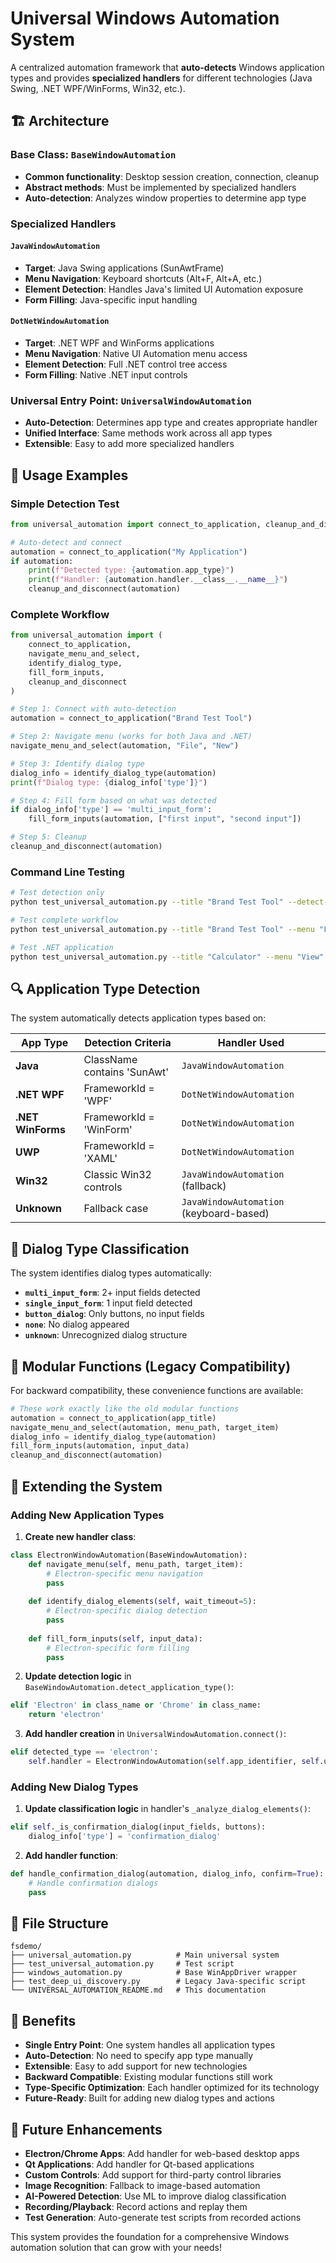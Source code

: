 # Universal Windows Automation System

A centralized automation framework that **auto-detects** Windows application types and provides **specialized handlers** for different technologies (Java Swing, .NET WPF/WinForms, Win32, etc.).

## 🏗️ Architecture

### Base Class: `BaseWindowAutomation`
- **Common functionality**: Desktop session creation, connection, cleanup
- **Abstract methods**: Must be implemented by specialized handlers
- **Auto-detection**: Analyzes window properties to determine app type

### Specialized Handlers

#### `JavaWindowAutomation`
- **Target**: Java Swing applications (SunAwtFrame)
- **Menu Navigation**: Keyboard shortcuts (Alt+F, Alt+A, etc.)
- **Element Detection**: Handles Java's limited UI Automation exposure
- **Form Filling**: Java-specific input handling

#### `DotNetWindowAutomation` 
- **Target**: .NET WPF and WinForms applications
- **Menu Navigation**: Native UI Automation menu access
- **Element Detection**: Full .NET control tree access
- **Form Filling**: Native .NET input controls

### Universal Entry Point: `UniversalWindowAutomation`
- **Auto-Detection**: Determines app type and creates appropriate handler
- **Unified Interface**: Same methods work across all app types
- **Extensible**: Easy to add more specialized handlers

## 🚀 Usage Examples

### Simple Detection Test
```python
from universal_automation import connect_to_application, cleanup_and_disconnect

# Auto-detect and connect
automation = connect_to_application("My Application")
if automation:
    print(f"Detected type: {automation.app_type}")
    print(f"Handler: {automation.handler.__class__.__name__}")
    cleanup_and_disconnect(automation)
```

### Complete Workflow
```python
from universal_automation import (
    connect_to_application,
    navigate_menu_and_select,
    identify_dialog_type,
    fill_form_inputs,
    cleanup_and_disconnect
)

# Step 1: Connect with auto-detection
automation = connect_to_application("Brand Test Tool")

# Step 2: Navigate menu (works for both Java and .NET)
navigate_menu_and_select(automation, "File", "New")

# Step 3: Identify dialog type
dialog_info = identify_dialog_type(automation)
print(f"Dialog type: {dialog_info['type']}")

# Step 4: Fill form based on what was detected
if dialog_info['type'] == 'multi_input_form':
    fill_form_inputs(automation, ["first input", "second input"])

# Step 5: Cleanup
cleanup_and_disconnect(automation)
```

### Command Line Testing
```bash
# Test detection only
python test_universal_automation.py --title "Brand Test Tool" --detect-only

# Test complete workflow
python test_universal_automation.py --title "Brand Test Tool" --menu "File" --item "New" --form-data "input1" "input2"

# Test .NET application
python test_universal_automation.py --title "Calculator" --menu "View" --item "Scientific"
```

## 🔍 Application Type Detection

The system automatically detects application types based on:

| App Type | Detection Criteria | Handler Used |
|----------|-------------------|--------------|
| **Java** | ClassName contains 'SunAwt' | `JavaWindowAutomation` |
| **.NET WPF** | FrameworkId = 'WPF' | `DotNetWindowAutomation` |
| **.NET WinForms** | FrameworkId = 'WinForm' | `DotNetWindowAutomation` |
| **UWP** | FrameworkId = 'XAML' | `DotNetWindowAutomation` |
| **Win32** | Classic Win32 controls | `JavaWindowAutomation` (fallback) |
| **Unknown** | Fallback case | `JavaWindowAutomation` (keyboard-based) |

## 🎯 Dialog Type Classification

The system identifies dialog types automatically:

- **`multi_input_form`**: 2+ input fields detected
- **`single_input_form`**: 1 input field detected  
- **`button_dialog`**: Only buttons, no input fields
- **`none`**: No dialog appeared
- **`unknown`**: Unrecognized dialog structure

## 🧩 Modular Functions (Legacy Compatibility)

For backward compatibility, these convenience functions are available:

```python
# These work exactly like the old modular functions
automation = connect_to_application(app_title)
navigate_menu_and_select(automation, menu_path, target_item)
dialog_info = identify_dialog_type(automation)
fill_form_inputs(automation, input_data)
cleanup_and_disconnect(automation)
```

## 🔧 Extending the System

### Adding New Application Types

1. **Create new handler class**:
```python
class ElectronWindowAutomation(BaseWindowAutomation):
    def navigate_menu(self, menu_path, target_item):
        # Electron-specific menu navigation
        pass
    
    def identify_dialog_elements(self, wait_timeout=5):
        # Electron-specific dialog detection
        pass
    
    def fill_form_inputs(self, input_data):
        # Electron-specific form filling
        pass
```

2. **Update detection logic** in `BaseWindowAutomation.detect_application_type()`:
```python
elif 'Electron' in class_name or 'Chrome' in class_name:
    return 'electron'
```

3. **Add handler creation** in `UniversalWindowAutomation.connect()`:
```python
elif detected_type == 'electron':
    self.handler = ElectronWindowAutomation(self.app_identifier, self.use_title)
```

### Adding New Dialog Types

1. **Update classification logic** in handler's `_analyze_dialog_elements()`:
```python
elif self._is_confirmation_dialog(input_fields, buttons):
    dialog_info['type'] = 'confirmation_dialog'
```

2. **Add handler function**:
```python
def handle_confirmation_dialog(automation, dialog_info, confirm=True):
    # Handle confirmation dialogs
    pass
```

## 📁 File Structure

```
fsdemo/
├── universal_automation.py          # Main universal system
├── test_universal_automation.py     # Test script
├── windows_automation.py            # Base WinAppDriver wrapper
├── test_deep_ui_discovery.py        # Legacy Java-specific script
└── UNIVERSAL_AUTOMATION_README.md   # This documentation
```

## 🎉 Benefits

- **Single Entry Point**: One system handles all application types
- **Auto-Detection**: No need to specify app type manually
- **Extensible**: Easy to add support for new technologies
- **Backward Compatible**: Existing modular functions still work
- **Type-Specific Optimization**: Each handler optimized for its technology
- **Future-Ready**: Built for adding new dialog types and actions

## 🔮 Future Enhancements

- **Electron/Chrome Apps**: Add handler for web-based desktop apps
- **Qt Applications**: Add handler for Qt-based applications  
- **Custom Controls**: Add support for third-party control libraries
- **Image Recognition**: Fallback to image-based automation
- **AI-Powered Detection**: Use ML to improve dialog classification
- **Recording/Playback**: Record actions and replay them
- **Test Generation**: Auto-generate test scripts from recorded actions

This system provides the foundation for a comprehensive Windows automation solution that can grow with your needs! 